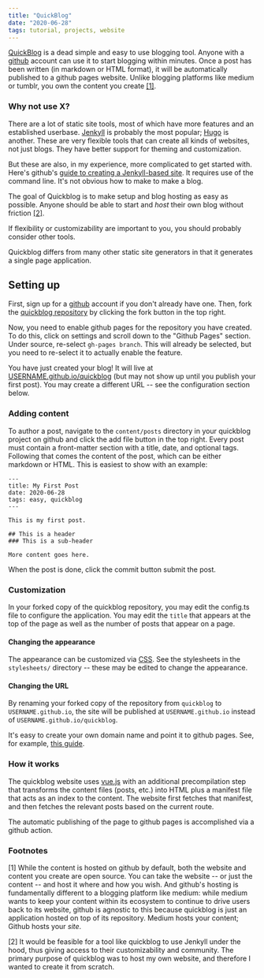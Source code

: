 ```yaml
---
title: "QuickBlog"
date: "2020-06-28"
tags: tutorial, projects, website
---
```


[QuickBlog](github.com/anorwell/quickblog) is a dead simple and easy to use blogging tool. Anyone with a [github](github.com) account can use it to start blogging within minutes. Once a post has been written (in markdown or HTML format), it will be automatically published to a github pages website. Unlike blogging platforms like medium or tumblr, you own the content you create [[1]](#footnotes).

### Why not use X?

There are a lot of static site tools, most of which have more features and an established userbase. [Jenkyll](https://jekyllrb.com/) is probably the most popular; [Hugo](https://gohugo.io/) is another. These are very flexible tools that can create all kinds of websites, not just blogs. They have better support for theming and customization. 

But these are also, in my experience, more complicated to get started with. Here's github's [guide to creating a Jenkyll-based site](https://help.github.com/en/github/working-with-github-pages/creating-a-github-pages-site-with-jekyll). It requires use of the command line. It's not obvious how to make to make a blog.

The goal of Quickblog is to make setup and blog hosting as easy as possible. Anyone should be able to start and _host_ their own blog without friction [[2]](#footnotes).

If flexibility or customizability are important to you, you should probably consider other tools.

Quickblog differs from many other static site generators in that it generates a single page application. 

## Setting up

First, sign up for a [github](github.com) account if you don't already have one. Then, fork the [quickblog repository](https://github.com/anorwell/quickblog) by clicking the fork button in the top right.

Now, you need to enable github pages for the repository you have created. To do this, click on settings and scroll down to the "Github Pages" section. Under source, re-select `gh-pages branch`. This will already be selected, but you need to re-select it to actually enable the feature.

You have just created your blog! It will live at [USERNAME.github.io/quickblog](USERNAME.github.io/quickblog) (but may not show up until you publish your first post). You may create a different URL -- see the configuration section below.

### Adding content

To author a post, navigate to the `content/posts` directory in your quickblog project on github and click the add file button in the top right. Every post must contain a front-matter section with a title, date, and optional tags. Following that comes the content of the post, which can be either markdown or HTML. This is easiest to show with an example:

```
---
title: My First Post
date: 2020-06-28
tags: easy, quickblog
---

This is my first post.

## This is a header
### This is a sub-header

More content goes here.
```

When the post is done, click the commit button submit the post.

### Customization

In your forked copy of the quickblog repository, you may edit the config.ts file to configure the application. You may edit the `title` that appears at the top of the page as well as the number of posts that appear on a page.

#### Changing the appearance

The appearance can be customized via [CSS](https://en.wikipedia.org/wiki/Cascading_Style_Sheets). See the stylesheets in the `stylesheets/` directory -- these may be edited to change the appearance.

#### Changing the URL

By renaming your forked copy of the repository from `quickblog` to `USERNAME.github.io`, the site will be published at `USERNAME.github.io` instead of `USERNAME.github.io/quickblog`. 

It's easy to create your own domain name and point it to github pages. See, for example, [this guide](https://help.github.com/en/github/working-with-github-pages/managing-a-custom-domain-for-your-github-pages-site#configuring-a-subdomain).

### How it works

The quickblog website uses [vue.js](https://vuejs.org/) with an additional precompilation step that transforms the content files (posts, etc.) into HTML plus a manifest file that acts as an index to the content. The website first fetches that manifest, and then fetches the relevant posts based on the current route.

The automatic publishing of the page to github pages is accomplished via a github action.

### Footnotes

[1] While the content is hosted on github by default, both the website and content you create are open source. You can take the website -- or just the content -- and host it where and how you wish. And github's hosting is fundamentally different to a blogging platform like medium: while medium wants to keep your content within its ecosystem to continue to drive users back to its website, github is agnostic to this because quickblog is just an application hosted on top of its repository. Medium hosts your content; Github hosts your _site_.

[2] It would be feasible for a tool like quickblog to use Jenkyll under the hood, thus giving access to their customizability and community. The primary purpose of quickblog was to host my own website, and therefore I wanted to create it from scratch.